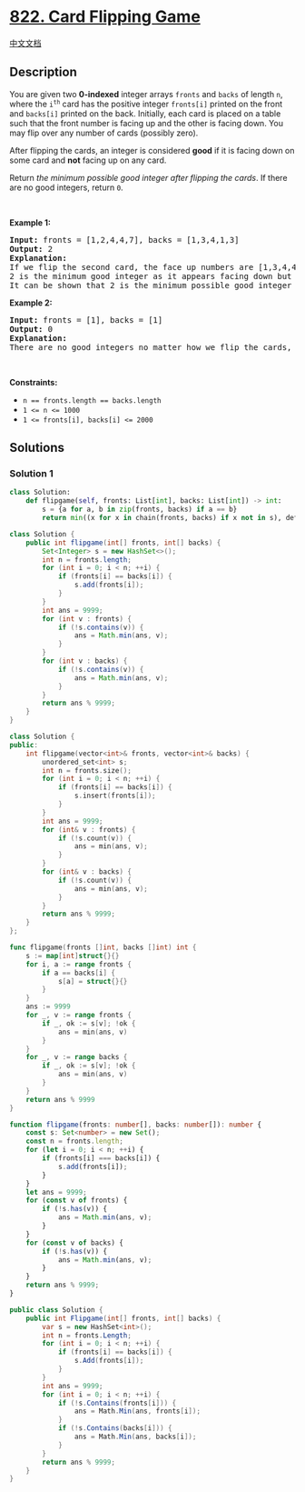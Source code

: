 # [822. Card Flipping Game](https://leetcode.com/problems/card-flipping-game)

[中文文档](/solution/0800-0899/0822.Card%20Flipping%20Game/README.md)

<!-- tags:Array,Hash Table -->

## Description

<p>You are given two <strong>0-indexed</strong> integer arrays <code>fronts</code> and <code>backs</code> of length <code>n</code>, where the <code>i<sup>th</sup></code> card has the positive integer <code>fronts[i]</code> printed on the front and <code>backs[i]</code> printed on the back. Initially, each card is placed on a table such that the front number is facing up and the other is facing down. You may flip over any number of cards (possibly zero).</p>

<p>After flipping the cards, an integer is considered <strong>good</strong> if it is facing down on some card and <strong>not</strong> facing up on any card.</p>

<p>Return <em>the minimum possible good integer after flipping the cards</em>. If there are no good integers, return <code>0</code>.</p>

<p>&nbsp;</p>
<p><strong class="example">Example 1:</strong></p>

<pre>
<strong>Input:</strong> fronts = [1,2,4,4,7], backs = [1,3,4,1,3]
<strong>Output:</strong> 2
<strong>Explanation:</strong>
If we flip the second card, the face up numbers are [1,3,4,4,7] and the face down are [1,2,4,1,3].
2 is the minimum good integer as it appears facing down but not facing up.
It can be shown that 2 is the minimum possible good integer obtainable after flipping some cards.
</pre>

<p><strong class="example">Example 2:</strong></p>

<pre>
<strong>Input:</strong> fronts = [1], backs = [1]
<strong>Output:</strong> 0
<strong>Explanation:</strong>
There are no good integers no matter how we flip the cards, so we return 0.
</pre>

<p>&nbsp;</p>
<p><strong>Constraints:</strong></p>

<ul>
	<li><code>n == fronts.length == backs.length</code></li>
	<li><code>1 &lt;= n &lt;= 1000</code></li>
	<li><code>1 &lt;= fronts[i], backs[i] &lt;= 2000</code></li>
</ul>

## Solutions

### Solution 1

<!-- tabs:start -->

```python
class Solution:
    def flipgame(self, fronts: List[int], backs: List[int]) -> int:
        s = {a for a, b in zip(fronts, backs) if a == b}
        return min((x for x in chain(fronts, backs) if x not in s), default=0)
```

```java
class Solution {
    public int flipgame(int[] fronts, int[] backs) {
        Set<Integer> s = new HashSet<>();
        int n = fronts.length;
        for (int i = 0; i < n; ++i) {
            if (fronts[i] == backs[i]) {
                s.add(fronts[i]);
            }
        }
        int ans = 9999;
        for (int v : fronts) {
            if (!s.contains(v)) {
                ans = Math.min(ans, v);
            }
        }
        for (int v : backs) {
            if (!s.contains(v)) {
                ans = Math.min(ans, v);
            }
        }
        return ans % 9999;
    }
}
```

```cpp
class Solution {
public:
    int flipgame(vector<int>& fronts, vector<int>& backs) {
        unordered_set<int> s;
        int n = fronts.size();
        for (int i = 0; i < n; ++i) {
            if (fronts[i] == backs[i]) {
                s.insert(fronts[i]);
            }
        }
        int ans = 9999;
        for (int& v : fronts) {
            if (!s.count(v)) {
                ans = min(ans, v);
            }
        }
        for (int& v : backs) {
            if (!s.count(v)) {
                ans = min(ans, v);
            }
        }
        return ans % 9999;
    }
};
```

```go
func flipgame(fronts []int, backs []int) int {
	s := map[int]struct{}{}
	for i, a := range fronts {
		if a == backs[i] {
			s[a] = struct{}{}
		}
	}
	ans := 9999
	for _, v := range fronts {
		if _, ok := s[v]; !ok {
			ans = min(ans, v)
		}
	}
	for _, v := range backs {
		if _, ok := s[v]; !ok {
			ans = min(ans, v)
		}
	}
	return ans % 9999
}
```

```ts
function flipgame(fronts: number[], backs: number[]): number {
    const s: Set<number> = new Set();
    const n = fronts.length;
    for (let i = 0; i < n; ++i) {
        if (fronts[i] === backs[i]) {
            s.add(fronts[i]);
        }
    }
    let ans = 9999;
    for (const v of fronts) {
        if (!s.has(v)) {
            ans = Math.min(ans, v);
        }
    }
    for (const v of backs) {
        if (!s.has(v)) {
            ans = Math.min(ans, v);
        }
    }
    return ans % 9999;
}
```

```cs
public class Solution {
    public int Flipgame(int[] fronts, int[] backs) {
        var s = new HashSet<int>();
        int n = fronts.Length;
        for (int i = 0; i < n; ++i) {
            if (fronts[i] == backs[i]) {
                s.Add(fronts[i]);
            }
        }
        int ans = 9999;
        for (int i = 0; i < n; ++i) {
            if (!s.Contains(fronts[i])) {
                ans = Math.Min(ans, fronts[i]);
            }
            if (!s.Contains(backs[i])) {
                ans = Math.Min(ans, backs[i]);
            }
        }
        return ans % 9999;
    }
}
```

<!-- tabs:end -->

<!-- end -->
